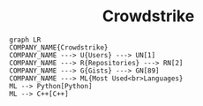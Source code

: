 <h1 align="center">Crowdstrike</h1>

```mermaid
graph LR
COMPANY_NAME{Crowdstrike}
COMPANY_NAME ---> U{Users} ---> UN[1]
COMPANY_NAME ---> R{Repositories} ---> RN[2]
COMPANY_NAME ---> G{Gists} ---> GN[89]
COMPANY_NAME ---> ML{Most Used<br>Languages}
ML --> Python[Python]
ML --> C++[C++]
```
